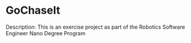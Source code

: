 # GoChaseIt

Description: This is an exercise project as part of the Robotics Software Engineer Nano Degree Program
